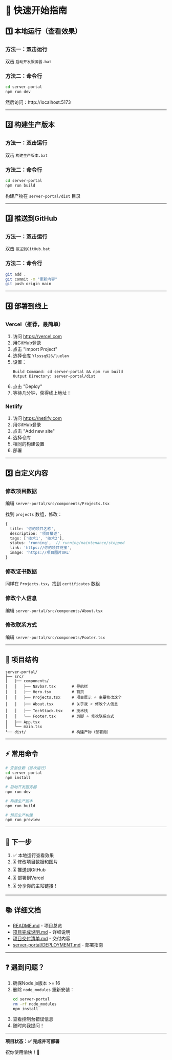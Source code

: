 # 🚀 快速开始指南

## 1️⃣ 本地运行（查看效果）

### 方法一：双击运行
双击 `启动开发服务器.bat`

### 方法二：命令行
```bash
cd server-portal
npm run dev
```

然后访问：http://localhost:5173

---

## 2️⃣ 构建生产版本

### 方法一：双击运行
双击 `构建生产版本.bat`

### 方法二：命令行
```bash
cd server-portal
npm run build
```

构建产物在 `server-portal/dist` 目录

---

## 3️⃣ 推送到GitHub

### 方法一：双击运行
双击 `推送到GitHub.bat`

### 方法二：命令行
```bash
git add .
git commit -m "更新内容"
git push origin main
```

---

## 4️⃣ 部署到线上

### Vercel（推荐，最简单）

1. 访问 https://vercel.com
2. 用GitHub登录
3. 点击 "Import Project"
4. 选择仓库 `Ylsssq926/luelan`
5. 设置：
   ```
   Build Command: cd server-portal && npm run build
   Output Directory: server-portal/dist
   ```
6. 点击 "Deploy"
7. 等待几分钟，获得线上地址！

### Netlify

1. 访问 https://netlify.com
2. 用GitHub登录
3. 点击 "Add new site"
4. 选择仓库
5. 相同的构建设置
6. 部署

---

## 5️⃣ 自定义内容

### 修改项目数据
编辑 `server-portal/src/components/Projects.tsx`

找到 `projects` 数组，修改：
```typescript
{
  title: '你的项目名称',
  description: '项目描述',
  tags: ['技术1', '技术2'],
  status: 'running',  // running/maintenance/stopped
  link: 'https://你的项目链接',
  image: 'https://项目图片URL'
}
```

### 修改证书数据
同样在 `Projects.tsx`，找到 `certificates` 数组

### 修改个人信息
编辑 `server-portal/src/components/About.tsx`

### 修改联系方式
编辑 `server-portal/src/components/Footer.tsx`

---

## 📁 项目结构

```
server-portal/
├── src/
│   ├── components/
│   │   ├── Navbar.tsx       # 导航栏
│   │   ├── Hero.tsx         # 首页
│   │   ├── Projects.tsx     # 项目展示 ⭐ 主要修改这个
│   │   ├── About.tsx        # 关于我 ⭐ 修改个人信息
│   │   ├── TechStack.tsx    # 技术栈
│   │   └── Footer.tsx       # 页脚 ⭐ 修改联系方式
│   ├── App.tsx
│   └── main.tsx
└── dist/                    # 构建产物（部署用）
```

---

## ⚡ 常用命令

```bash
# 安装依赖（首次运行）
cd server-portal
npm install

# 启动开发服务器
npm run dev

# 构建生产版本
npm run build

# 预览生产构建
npm run preview
```

---

## 🎯 下一步

1. ✅ 本地运行查看效果
2. ⏳ 修改项目数据和图片
3. ⏳ 推送到GitHub
4. ⏳ 部署到Vercel
5. ⏳ 分享你的主站链接！

---

## 📚 详细文档

- [README.md](./README.md) - 项目总览
- [项目完成说明.md](./项目完成说明.md) - 详细说明
- [项目交付清单.md](./项目交付清单.md) - 交付内容
- [server-portal/DEPLOYMENT.md](./server-portal/DEPLOYMENT.md) - 部署指南

---

## ❓ 遇到问题？

1. 确保Node.js版本 >= 16
2. 删除 `node_modules` 重新安装：
   ```bash
   cd server-portal
   rm -rf node_modules
   npm install
   ```
3. 查看控制台错误信息
4. 随时向我提问！

---

**项目状态：✅ 完成并可部署**

祝你使用愉快！🎉
